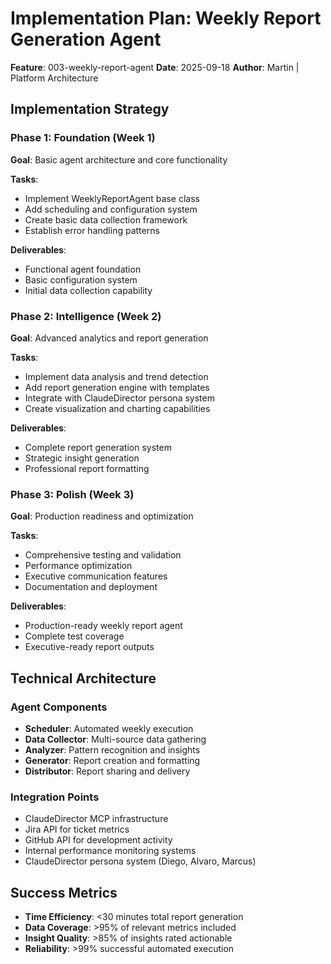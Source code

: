 # Implementation Plan: Weekly Report Generation Agent

**Feature**: 003-weekly-report-agent
**Date**: 2025-09-18
**Author**: Martin | Platform Architecture

## Implementation Strategy

### Phase 1: Foundation (Week 1)
**Goal**: Basic agent architecture and core functionality

**Tasks**:
- Implement WeeklyReportAgent base class
- Add scheduling and configuration system
- Create basic data collection framework
- Establish error handling patterns

**Deliverables**:
- Functional agent foundation
- Basic configuration system
- Initial data collection capability

### Phase 2: Intelligence (Week 2)
**Goal**: Advanced analytics and report generation  

**Tasks**:
- Implement data analysis and trend detection
- Add report generation engine with templates
- Integrate with ClaudeDirector persona system
- Create visualization and charting capabilities

**Deliverables**:
- Complete report generation system
- Strategic insight generation
- Professional report formatting

### Phase 3: Polish (Week 3)
**Goal**: Production readiness and optimization

**Tasks**:
- Comprehensive testing and validation
- Performance optimization
- Executive communication features
- Documentation and deployment

**Deliverables**:
- Production-ready weekly report agent
- Complete test coverage
- Executive-ready report outputs

## Technical Architecture

### Agent Components
- **Scheduler**: Automated weekly execution
- **Data Collector**: Multi-source data gathering
- **Analyzer**: Pattern recognition and insights
- **Generator**: Report creation and formatting
- **Distributor**: Report sharing and delivery

### Integration Points
- ClaudeDirector MCP infrastructure
- Jira API for ticket metrics
- GitHub API for development activity
- Internal performance monitoring systems
- ClaudeDirector persona system (Diego, Alvaro, Marcus)

## Success Metrics

- **Time Efficiency**: <30 minutes total report generation
- **Data Coverage**: >95% of relevant metrics included
- **Insight Quality**: >85% of insights rated actionable
- **Reliability**: >99% successful automated execution